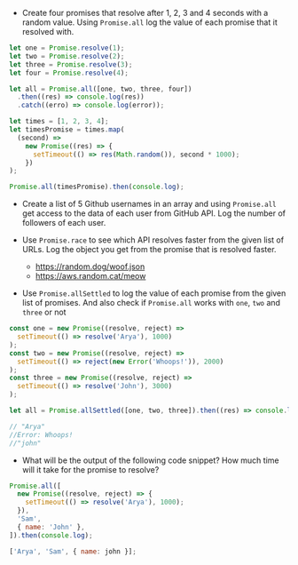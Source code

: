 - Create four promises that resolve after 1, 2, 3 and 4 seconds with a random value. Using `Promise.all` log the value of each promise that it resolved with.

```js
let one = Promise.resolve(1);
let two = Promise.resolve(2);
let three = Promise.resolve(3);
let four = Promise.resolve(4);

let all = Promise.all([one, two, three, four])
  .then((res) => console.log(res))
  .catch((erro) => console.log(error));
```

```js
let times = [1, 2, 3, 4];
let timesPromise = times.map(
  (second) =>
    new Promise((res) => {
      setTimeout(() => res(Math.random()), second * 1000);
    })
);

Promise.all(timesPromise).then(console.log);
```

- Create a list of 5 Github usernames in an array and using `Promise.all` get access to the data of each user from GitHub API. Log the number of followers of each user.

- Use `Promise.race` to see which API resolves faster from the given list of URLs. Log the object you get from the promise that is resolved faster.

  - https://random.dog/woof.json
  - https://aws.random.cat/meow

- Use `Promise.allSettled` to log the value of each promise from the given list of promises. And also check if `Promise.all` works with `one`, `two` and `three` or not

```js
const one = new Promise((resolve, reject) =>
  setTimeout(() => resolve('Arya'), 1000)
);
const two = new Promise((resolve, reject) =>
  setTimeout(() => reject(new Error('Whoops!')), 2000)
);
const three = new Promise((resolve, reject) =>
  setTimeout(() => resolve('John'), 3000)
);

let all = Promise.allSettled([one, two, three]).then((res) => console.log(res));

// "Arya"
//Error: Whoops!
//"john"
```

- What will be the output of the following code snippet? How much time will it take for the promise to resolve?

```js
Promise.all([
  new Promise((resolve, reject) => {
    setTimeout(() => resolve('Arya'), 1000);
  }),
  'Sam',
  { name: 'John' },
]).then(console.log);

['Arya', 'Sam', { name: john }];
```
